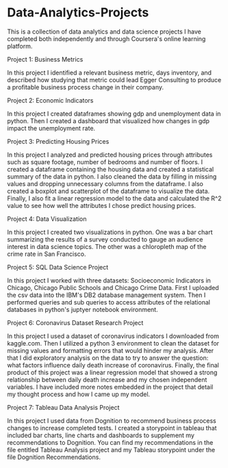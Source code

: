 # Data-Analytics-Projects

This is a collection of data analytics and data science projects I have completed both independently and through Coursera's online learning platform.

Project 1: Business Metrics

In this project I identified a relevant business metric, days inventory, and described how studying that metric could lead Egger Consulting to produce a profitable business process change in their company.

Project 2: Economic Indicators

In this project I created dataframes showing gdp and unemployment data in python. Then I created a dashboard that visualized how changes in gdp impact the unemployment rate.

Project 3: Predicting Housing Prices

In this project I analyzed and predicted housing prices through attributes such as square footage, number of bedrooms and number of floors. I created a dataframe containing the housing data and created a statistical summary of the data in python. I also cleaned the data by filling in missing values and dropping unnecessary columns from the dataframe. I also created a boxplot and scatterplot of the dataframe to visualize the data. Finally, I also fit a linear regression model to the data and calculated the R^2 value to see how well the attributes I chose predict housing prices.

Project 4: Data Visualization

In this project I created two visualizations in python. One was a bar chart summarizing the results of a survey conducted to gauge an audience interest in data science topics. The other was a chloropleth map of the crime rate in San Francisco.

Project 5: SQL Data Science Project

In this project I worked with three datasets: Socioeconomic Indicators in Chicago, Chicago Public Schools and Chicago Crime Data. First I uploaded the csv data into the IBM's DB2 database management system. Then I performed queries and sub queries to access attributes of the relational databases in python's juptyer notebook environment. 

Project 6: Coronavirus Dataset Research Project

In this project I used a dataset of coronavirus indicators I downloaded from kaggle.com. Then I utilized a python 3 environment to clean the dataset for missing values and formatting errors that would hinder my analysis. After that I did exploratory analysis on the data to try to answer the question: what factors influence daily death increase of coronavirus. Finally, the final product of this project was a linear regression model that showed a strong relationship between daily death increase and my chosen independent variables. I have included more notes embedded in the project that detail my thought process and how I came up my model. 

Project 7: Tableau Data Analysis Project

In this project I used data from Dognition to recommend business process changes to increase completed tests. I created a storypoint in tableau that included bar charts, line charts and dashboards to supplement my recommendations to Dognition. You can find my recommendations in the file entitled Tableau Analysis project and my Tableau storypoint under the file Dognition Recommendations.
